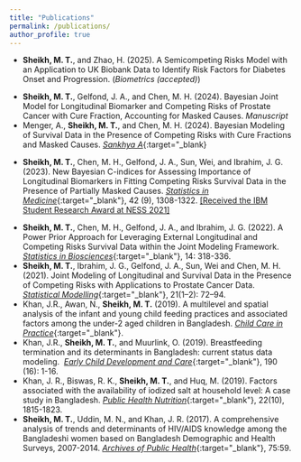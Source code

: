```yaml
---
title: "Publications"
permalink: /publications/
author_profile: true
---
```


- **Sheikh, M. T.**, and Zhao, H. (2025). A Semicompeting Risks Model with an Application to UK Biobank Data to Identify Risk Factors for Diabetes Onset and Progression. (*Biometrics (accepted)*) 
<!-- - **Sheikh, M. T.**, and Zhao, H. (2024). Latent class mixed effects model with endogenous time-varying covariates for classifying longitudinal hemoglobin profiles in individuals at elevated risk of diabetes. *In preparation* -->
- **Sheikh, M. T.**, Gelfond, J. A., and Chen, M. H. (2024). Bayesian Joint Model for Longitudinal Biomarker and Competing Risks of Prostate Cancer with Cure Fraction, Accounting for Masked Causes. *Manuscript* 
- Menger, A., **Sheikh, M. T.**, and Chen, M. H. (2024). Bayesian Modeling of Survival Data in the Presence of Competing Risks with Cure Fractions and Masked Causes. [*Sankhya A*](https://link.springer.com/article/10.1007/s13171-023-00335-5){:target="_blank}
<!-- - Menger, A., **Sheikh, M. T.**, and Chen, M. H. (2023). Joint Modeling of Longitudinal and Competing Risks Survival Data with Cure Fractions and Masked Causes. *In preparation* -->
- **Sheikh, M. T.**, Chen, M. H., Gelfond, J. A., Sun, Wei, and Ibrahim, J. G. (2023). New Bayesian C-indices for Assessing Importance of Longitudinal Biomarkers 
in Fitting Competing Risks Survival Data in the Presence of Partially Masked Causes. [*Statistics in Medicine*](https://onlinelibrary.wiley.com/doi/10.1002/sim.9671){:target="_blank"}, 42 (9), 1308-1322. [[Received the IBM Student Research Award at NESS 2021]](https://statistics.uconn.edu/2021/10/14/awards-at-the-34th-ness-symposium/)
<!-- - Perry, M. A., **Sheikh, M. T.**, Asaro, L., Wypij, D., Weiss, S. L., Zuppa, A. F., Dahmer, M., Flori, H., and Curley, M. A. (2023). Risk factors for new physical morbidity at 6-months after discharge in survivors of pediatric acute respiratory failure. Manuscript* -->
- **Sheikh, M. T.**, Chen, M. H., Gelfond, J. A., and Ibrahim, J. G. (2022). A Power Prior Approach for Leveraging External Longitudinal and Competing Risks Survival Data within the Joint Modeling Framework. [*Statistics in Biosciences*](https://doi.org/10.1007/s12561-021-09330-6){:target="_blank"}, 14: 318-336.
- **Sheikh, M. T.**, Ibrahim, J. G., Gelfond, J. A., Sun, Wei and Chen, M. H. (2021). Joint Modeling of Longitudinal and Survival Data in the Presence of Competing Risks with Applications to Prostate Cancer Data. [*Statistical Modelling*](https://pubmed.ncbi.nlm.nih.gov/34177376/){:target="_blank"}, 21(1–2): 72–94.
- Khan, J.R., Awan, N., **Sheikh, M. T.** (2019). A multilevel and spatial analysis 
of the infant and young child feeding practices and associated factors among the 
under-2 aged children in Bangladesh. [*Child Care in Practice*](https://doi.org/10.1080/13575279.2019.1680528){:target="_blank"}.
- Khan, J.R., **Sheikh, M. T.**, and Muurlink, O. (2019). Breastfeeding termination and 
its determinants in Bangladesh: current status data modeling. 
[*Early Child Development and Care*](https://doi.org/10.1080/03004430.2019.1595609){:target="_blank"}, 190 (16): 1-16.
- Khan, J. R., Biswas, R. K., **Sheikh, M. T.**, and Huq, M. (2019). Factors associated with 
the availability of iodized salt at household level: A case study in Bangladesh. 
[*Public Health Nutrition*](https://www.cambridge.org/core/journals/public-health-nutrition/article/factors-associated-with-the-availability-of-iodized-salt-at-household-level-a-case-study-in-bangladesh/17580692A2007D6D5FE07C2C5590218D){:target="_blank"}, 22(10), 1815-1823. 
- **Sheikh, M. T.**, Uddin, M. N., and Khan, J. R. (2017). A comprehensive analysis of trends 
and determinants of HIV/AIDS knowledge among the Bangladeshi women based on Bangladesh 
Demographic and Health Surveys, 2007-2014. 
[*Archives of Public Health*](https://link.springer.com/article/10.1186/s13690-017-0228-2){:target="_blank"}, 75:59. 
